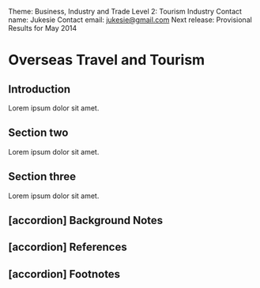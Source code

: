 Theme: Business, Industry and Trade
Level 2: Tourism Industry
Contact name: Jukesie
Contact email: jukesie@gmail.com
Next release: Provisional Results for May 2014

# Overseas Travel and Tourism

## Introduction

Lorem ipsum dolor sit amet.

## Section two

Lorem ipsum dolor sit amet.

## Section three

Lorem ipsum dolor sit amet.

## [accordion] Background Notes

## [accordion] References

## [accordion] Footnotes
